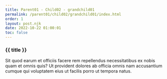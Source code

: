 ```yaml
---
title: Parent01 - Child02 - grandchild01
permalink: /parent01/child02/grandchild01/index.html
order: 1
layout: post.njk
date: 2022-10-22 01:00:01
toc: false
---
```


### {{ title }}

Sit quod earum et officiis facere rem repellendus necessitatibus ex nobis quam et omnis quis? Ut provident dolores ab officia omnis nam accusantium cumque qui voluptatem eius ut facilis porro ut tempora natus.
